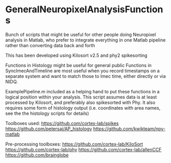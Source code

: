 # GeneralNeuropixelAnalysisFunctions
Bunch of scripts that might be useful for other people doing Neuropixel analysis in Matlab,
who prefer to integrate everything in one Matlab pipeline rather than converting data back and forth

This has been developed using Kilosort v2.5 and phy2 spikesorting

Functions in Histology might be useful for general public
Functions in SyncImecAndTimeline are most useful when you record timestamps on a separate system and want to match those to 
Imec time, either directly or via NIDQ.

ExamplePipeline.m included as a helping hand to put these functions in a logical position within your analysis. 
This script assumes data is at least processed by Kilosort, and preferably also spikesorted with Phy.
It also requires some form of histology output (i.e. coordinates with area names, see the the histology scripts for details)

Toolboxes used:
https://github.com/cortex-lab/spikes
https://github.com/petersaj/AP_histology
https://github.com/kwikteam/npy-matlab

Pre-processing toolboxes:
https://github.com/cortex-lab/KiloSort
https://github.com/cortex-lab/phy
https://github.com/cortex-lab/allenCCF
https://github.com/brainglobe


